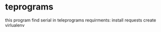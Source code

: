 # teprograms
this program find serial in teleprograms
requirments:
install requests
create virlualenv
